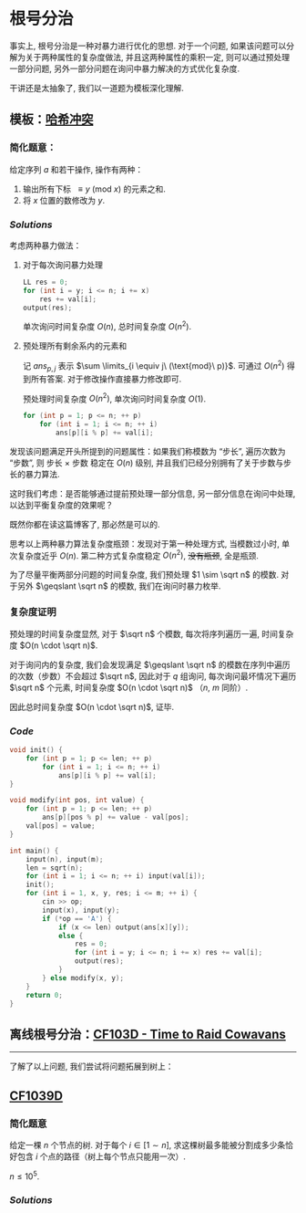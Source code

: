 # 根号分治

事实上, 根号分治是一种对暴力进行优化的思想. 对于一个问题, 如果该问题可以分解为关于两种属性的复杂度做法, 并且这两种属性的乘积一定, 则可以通过预处理一部分问题, 另外一部分问题在询问中暴力解决的方式优化复杂度. 

干讲还是太抽象了, 我们以一道题为模板深化理解. 

## 模板：[哈希冲突](https://www.luogu.com.cn/problem/P3396)

### 简化题意：

给定序列 $a$ 和若干操作, 操作有两种：

1. 输出所有下标 $\ \equiv y\ (\text{mod}\ x)$ 的元素之和. 
2. 将 $x$ 位置的数修改为 $y$. 

### $Solutions$

考虑两种暴力做法：

1. 对于每次询问暴力处理

    ```cpp
    LL res = 0;
    for (int i = y; i <= n; i += x) 
        res += val[i];
    output(res);
    ```
    单次询问时间复杂度 $O(n)$, 总时间复杂度 $O(n^2)$. 

2. 预处理所有剩余系内的元素和
   
    记 $ans_{p, j}$ 表示 $\sum \limits_{i \equiv j\ (\text{mod}\ p)}$. 可通过  $O(n^2)$ 得到所有答案. 对于修改操作直接暴力修改即可. 

    预处理时间复杂度 $O(n^2)$, 单次询问时间复杂度 $O(1)$. 

    ```cpp
    for (int p = 1; p <= n; ++ p)
        for (int i = 1; i <= n; ++ i)
            ans[p][i % p] += val[i];
    ```

发现该问题满足开头所提到的问题属性：如果我们称模数为 “步长”, 遍历次数为 “步数”, 则 步长 $\times$ 步数 稳定在 $O(n)$ 级别, 并且我们已经分别拥有了关于步数与步长的暴力算法. 

这时我们考虑：是否能够通过提前预处理一部分信息, 另一部分信息在询问中处理, 以达到平衡复杂度的效果呢？

既然你都在读这篇博客了, 那必然是可以的. 

思考以上两种暴力算法复杂度瓶颈：发现对于第一种处理方式, 当模数过小时, 单次复杂度近乎 $O(n)$. 第二种方式复杂度稳定 $O(n^2)$, ~~没有瓶颈~~, 全是瓶颈. 

为了尽量平衡两部分问题的时间复杂度, 我们预处理 $1 \sim \sqrt n$ 的模数. 对于另外 $\geqslant \sqrt n$ 的模数, 我们在询问时暴力枚举. 

### 复杂度证明

预处理的时间复杂度显然, 对于 $\sqrt n$ 个模数, 每次将序列遍历一遍, 时间复杂度 $O(n \cdot \sqrt n)$. 

对于询问内的复杂度, 我们会发现满足 $\geqslant \sqrt n$ 的模数在序列中遍历的次数（步数）不会超过 $\sqrt n$, 因此对于 $q$ 组询问, 每次询问最坏情况下遍历 $\sqrt n$ 个元素, 时间复杂度 $O(n \cdot \sqrt n)$ （$n$, $m$ 同阶）. 

因此总时间复杂度  $O(n \cdot \sqrt n)$, 证毕. 

### $Code$

```cpp
void init() {
	for (int p = 1; p <= len; ++ p)
		for (int i = 1; i <= n; ++ i)
			ans[p][i % p] += val[i];
}

void modify(int pos, int value) {
	for (int p = 1; p <= len; ++ p)
		ans[p][pos % p] += value - val[pos];
	val[pos] = value;
}

int main() {
	input(n), input(m);
	len = sqrt(n);
	for (int i = 1; i <= n; ++ i) input(val[i]);
	init();
	for (int i = 1, x, y, res; i <= m; ++ i) {
		cin >> op;
		input(x), input(y);
		if (*op == 'A') {
			if (x <= len) output(ans[x][y]);
			else {
				res = 0;
				for (int i = y; i <= n; i += x) res += val[i];
				output(res);
			}
		} else modify(x, y);
	}
	return 0;
}
```

## 离线根号分治：[CF103D - Time to Raid Cowavans](https://www.luogu.com.cn/problem/CF103D)

----------

了解了以上问题, 我们尝试将问题拓展到树上：

## [CF1039D](https://www.luogu.com.cn/problem/CF1039D)

### 简化题意

给定一棵 $n$ 个节点的树. 对于每个 $i \in [1 \sim n]$,  求这棵树最多能被分割成多少条恰好包含 $i$ 个点的路径（树上每个节点只能用一次）. 

$n \le 10^5$. 

### $Solutions$

